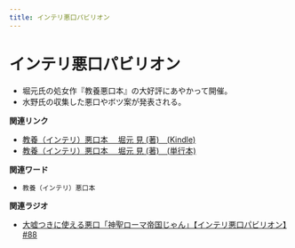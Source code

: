 ```yaml
---
title: インテリ悪口パビリオン
---
```


# インテリ悪口パビリオン


-   堀元氏の処女作『教養悪口本』の大好評にあやかって開催。
-   水野氏の収集した悪口やボツ案が発表される。

**関連リンク**

-   [教養（インテリ）悪口本 　堀元 見
    (著)　(Kindle)](https://amzn.to/32DleO2)
-   [教養（インテリ）悪口本 　堀元 見
    (著)　(単行本)](https://amzn.to/3Jj42hL)

**関連ワード**

-   `教養（インテリ）悪口本`

**関連ラジオ**

-   [大嘘つきに使える悪口「神聖ローマ帝国じゃん」【インテリ悪口パビリオン】#88](https://www.youtube.com/watch?v=wlQrQVzdoVA)
